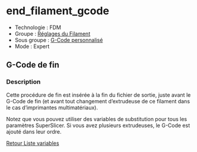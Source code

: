 # end_filament_gcode

* Technologie : FDM
* Groupe : [Réglages du Filament](../filament_settings/filament_settings.md)
* Sous groupe : [G-Code personnalisé](../printer_settings/printer_settings.md#g-code-personnalisé)
* Mode : Expert

## G-Code de fin

### Description

Cette procédure de fin est insérée à la fin du fichier de sortie,  juste avant le G-Code de fin (et avant tout changement d’extrudeuse de ce filament dans le cas d’imprimantes multimatériaux).

Notez que vous pouvez utiliser des variables de substitution pour tous les paramètres SuperSlicer. Si vous avez plusieurs extrudeuses,  le G-Code est ajouté dans leur ordre.


[Retour Liste variables](variable_list.md)
